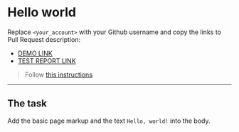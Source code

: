 # Hello world
Replace `<your_account>` with your Github username and copy the links to Pull Request description:
- [DEMO LINK](https://<Iryna-Poliakova>.github.io/layout_hello-world/)
- [TEST REPORT LINK](https://<Iryna-Poliakova>.github.io/layout_hello-world/report/html_report/)

> Follow [this instructions](https://mate-academy.github.io/layout_task-guideline/#how-to-solve-the-layout-tasks-on-github)
___

## The task 
Add the basic page markup and the text `Hello, world!` into the body.
